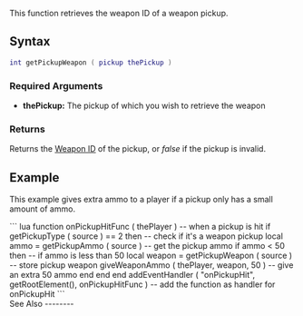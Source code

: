 This function retrieves the weapon ID of a weapon pickup.

Syntax
------

``` lua
int getPickupWeapon ( pickup thePickup )         
```

### Required Arguments

-   **thePickup:** The pickup of which you wish to retrieve the weapon

### Returns

Returns the [Weapon ID](/docs/Weapons.md "wikilink") of the pickup, or *false* if the pickup is invalid.

Example
-------

This example gives extra ammo to a player if a pickup only has a small amount of ammo.

<section name="Server" class="server" show="true">
``` lua
function onPickupHitFunc ( thePlayer )                  -- when a pickup is hit
    if getPickupType ( source ) == 2 then               -- check if it's a weapon pickup
        local ammo = getPickupAmmo ( source )           -- get the pickup ammo
        if ammo < 50 then                               -- if ammo is less than 50
            local weapon = getPickupWeapon ( source )   -- store pickup weapon
            giveWeaponAmmo ( thePlayer, weapon, 50 )    -- give an extra 50 ammo
        end
    end
end
addEventHandler ( "onPickupHit", getRootElement(), onPickupHitFunc )    -- add the function as handler for onPickupHit
```

</section>
See Also
--------
